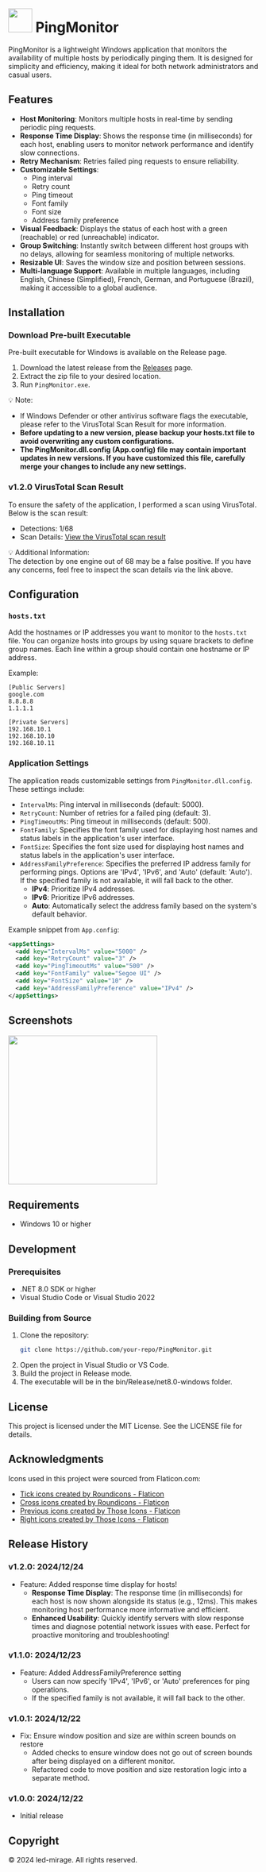 # <img src="images/icon/PingMonitor.ico" width="48"> PingMonitor

PingMonitor is a lightweight Windows application that monitors the availability of multiple hosts by periodically pinging them. It is designed for simplicity and efficiency, making it ideal for both network administrators and casual users.

## Features

- **Host Monitoring**: Monitors multiple hosts in real-time by sending periodic ping requests.
- **Response Time Display**: Shows the response time (in milliseconds) for each host, enabling users to monitor network performance and identify slow connections.
- **Retry Mechanism**: Retries failed ping requests to ensure reliability.
- **Customizable Settings**:
  - Ping interval
  - Retry count
  - Ping timeout
  - Font family
  - Font size
  - Address family preference
- **Visual Feedback**: Displays the status of each host with a green (reachable) or red (unreachable) indicator.
- **Group Switching**: Instantly switch between different host groups with no delays, allowing for seamless monitoring of multiple networks.
- **Resizable UI**: Saves the window size and position between sessions.
- **Multi-language Support**: Available in multiple languages, including English, Chinese (Simplified), French, German, and Portuguese (Brazil), making it accessible to a global audience.

## Installation

### Download Pre-built Executable

Pre-built executable for Windows is available on the Release page.

1. Download the latest release from the [Releases](https://github.com/led-mirage/PingMonitor/releases) page.
2. Extract the zip file to your desired location.
3. Run `PingMonitor.exe`.

💡 Note:  
- If Windows Defender or other antivirus software flags the executable, please refer to the VirusTotal Scan Result for more information.
- **Before updating to a new version, please backup your hosts.txt file to avoid overwriting any custom configurations.**
- **The PingMonitor.dll.config (App.config) file may contain important updates in new versions. If you have customized this file, carefully merge your changes to include any new settings.**

### v1.2.0 VirusTotal Scan Result

To ensure the safety of the application, I performed a scan using VirusTotal. Below is the scan result:

- Detections: 1/68
- Scan Details: [View the VirusTotal scan result](https://www.virustotal.com/gui/file/987d7834550ff424a9d883ea01e1fd8b8fa932db75be9559b79130b52dc4bb9e)

💡 Additional Information:  
The detection by one engine out of 68 may be a false positive. If you have any concerns, feel free to inspect the scan details via the link above.

## Configuration

### `hosts.txt`

Add the hostnames or IP addresses you want to monitor to the `hosts.txt` file. You can organize hosts into groups by using square brackets to define group names. Each line within a group should contain one hostname or IP address.

Example:

```text
[Public Servers]
google.com
8.8.8.8
1.1.1.1

[Private Servers]
192.168.10.1
192.168.10.10
192.168.10.11
```

### Application Settings

The application reads customizable settings from `PingMonitor.dll.config`. These settings include:
- `IntervalMs`: Ping interval in milliseconds (default: 5000).
- `RetryCount`: Number of retries for a failed ping (default: 3).
- `PingTimeoutMs`: Ping timeout in milliseconds (default: 500).
- `FontFamily`: Specifies the font family used for displaying host names and status labels in the application's user interface.
- `FontSize`: Specifies the font size used for displaying host names and status labels in the application's user interface.
- `AddressFamilyPreference`: Specifies the preferred IP address family for performing pings. Options are 'IPv4', 'IPv6', and 'Auto' (default: 'Auto'). If the specified family is not available, it will fall back to the other.
  - **IPv4**: Prioritize IPv4 addresses.
  - **IPv6**: Prioritize IPv6 addresses.
  - **Auto**: Automatically select the address family based on the system's default behavior.

Example snippet from `App.config`:

```xml
<appSettings>
  <add key="IntervalMs" value="5000" />
  <add key="RetryCount" value="3" />
  <add key="PingTimeoutMs" value="500" />
  <add key="FontFamily" value="Segoe UI" />
  <add key="FontSize" value="10" />
  <add key="AddressFamilyPreference" value="IPv4" />
</appSettings>
```

## Screenshots

<img src="documents/screenshot.gif" width="300">

## Requirements

- Windows 10 or higher

## Development

### Prerequisites

- .NET 8.0 SDK or higher
- Visual Studio Code or Visual Studio 2022

### Building from Source

1. Clone the repository:
    ```bash
    git clone https://github.com/your-repo/PingMonitor.git
    ```
2. Open the project in Visual Studio or VS Code.
3. Build the project in Release mode.
4. The executable will be in the bin/Release/net8.0-windows folder.

## License

This project is licensed under the MIT License. See the LICENSE file for details.

## Acknowledgments

Icons used in this project were sourced from Flaticon.com:

- <a href="https://www.flaticon.com/free-icons/tick" title="tick icons">Tick icons created by Roundicons - Flaticon</a>
- <a href="https://www.flaticon.com/free-icons/cross" title="cross icons">Cross icons created by Roundicons - Flaticon</a>
- <a href="https://www.flaticon.com/free-icons/previous" title="previous icons">Previous icons created by Those Icons - Flaticon</a>
- <a href="https://www.flaticon.com/free-icons/right" title="right icons">Right icons created by Those Icons - Flaticon</a>

## Release History

### **v1.2.0**: 2024/12/24

- Feature: Added response time display for hosts!
  - **Response Time Display**: The response time (in milliseconds) for each host is now shown alongside its status (e.g., 12ms). This makes monitoring host performance more informative and efficient.
  - **Enhanced Usability**: Quickly identify servers with slow response times and diagnose potential network issues with ease. Perfect for proactive monitoring and troubleshooting!

### **v1.1.0**: 2024/12/23

- Feature: Added AddressFamilyPreference setting
  - Users can now specify 'IPv4', 'IPv6', or 'Auto' preferences for ping operations.
  - If the specified family is not available, it will fall back to the other.

### **v1.0.1**: 2024/12/22

- Fix: Ensure window position and size are within screen bounds on restore
  - Added checks to ensure window does not go out of screen bounds after being displayed on a different monitor.
  - Refactored code to move position and size restoration logic into a separate method.

### **v1.0.0**: 2024/12/22

- Initial release

## Copyright

© 2024 led-mirage. All rights reserved.
